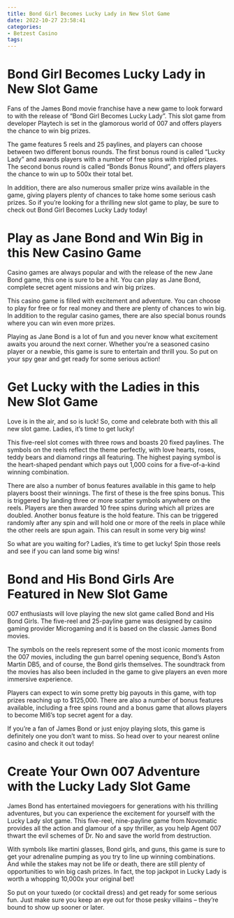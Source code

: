```yaml
---
title: Bond Girl Becomes Lucky Lady in New Slot Game
date: 2022-10-27 23:58:41
categories:
- Betzest Casino
tags:
---
```



#  Bond Girl Becomes Lucky Lady in New Slot Game

Fans of the James Bond movie franchise have a new game to look forward to with the release of “Bond Girl Becomes Lucky Lady”. This slot game from developer Playtech is set in the glamorous world of 007 and offers players the chance to win big prizes.

The game features 5 reels and 25 paylines, and players can choose between two different bonus rounds. The first bonus round is called “Lucky Lady” and awards players with a number of free spins with tripled prizes. The second bonus round is called “Bonds Bonus Round”, and offers players the chance to win up to 500x their total bet.

In addition, there are also numerous smaller prize wins available in the game, giving players plenty of chances to take home some serious cash prizes. So if you’re looking for a thrilling new slot game to play, be sure to check out Bond Girl Becomes Lucky Lady today!

#  Play as Jane Bond and Win Big in this New Casino Game 

Casino games are always popular and with the release of the new Jane Bond game, this one is sure to be a hit. You can play as Jane Bond, complete secret agent missions and win big prizes.

This casino game is filled with excitement and adventure. You can choose to play for free or for real money and there are plenty of chances to win big. In addition to the regular casino games, there are also special bonus rounds where you can win even more prizes.

Playing as Jane Bond is a lot of fun and you never know what excitement awaits you around the next corner. Whether you're a seasoned casino player or a newbie, this game is sure to entertain and thrill you. So put on your spy gear and get ready for some serious action!

#  Get Lucky with the Ladies in this New Slot Game 

Love is in the air, and so is luck! So, come and celebrate both with this all new slot game. Ladies, it’s time to get lucky!

This five-reel slot comes with three rows and boasts 20 fixed paylines. The symbols on the reels reflect the theme perfectly, with love hearts, roses, teddy bears and diamond rings all featuring. The highest paying symbol is the heart-shaped pendant which pays out 1,000 coins for a five-of-a-kind winning combination.

There are also a number of bonus features available in this game to help players boost their winnings. The first of these is the free spins bonus. This is triggered by landing three or more scatter symbols anywhere on the reels. Players are then awarded 10 free spins during which all prizes are doubled. Another bonus feature is the hold feature. This can be triggered randomly after any spin and will hold one or more of the reels in place while the other reels are spun again. This can result in some very big wins!

So what are you waiting for? Ladies, it’s time to get lucky! Spin those reels and see if you can land some big wins!

#  Bond and His Bond Girls Are Featured in New Slot Game 

007 enthusiasts will love playing the new slot game called Bond and His Bond Girls. The five-reel and 25-payline game was designed by casino gaming provider Microgaming and it is based on the classic James Bond movies.

The symbols on the reels represent some of the most iconic moments from the 007 movies, including the gun barrel opening sequence, Bond’s Aston Martin DB5, and of course, the Bond girls themselves. The soundtrack from the movies has also been included in the game to give players an even more immersive experience.

Players can expect to win some pretty big payouts in this game, with top prizes reaching up to $125,000. There are also a number of bonus features available, including a free spins round and a bonus game that allows players to become MI6’s top secret agent for a day.

If you’re a fan of James Bond or just enjoy playing slots, this game is definitely one you don’t want to miss. So head over to your nearest online casino and check it out today!

#  Create Your Own 007 Adventure with the Lucky Lady Slot Game

James Bond has entertained moviegoers for generations with his thrilling adventures, but you can experience the excitement for yourself with the Lucky Lady slot game. This five-reel, nine-payline game from Novomatic provides all the action and glamour of a spy thriller, as you help Agent 007 thwart the evil schemes of Dr. No and save the world from destruction.

With symbols like martini glasses, Bond girls, and guns, this game is sure to get your adrenaline pumping as you try to line up winning combinations. And while the stakes may not be life or death, there are still plenty of opportunities to win big cash prizes. In fact, the top jackpot in Lucky Lady is worth a whopping 10,000x your original bet!

So put on your tuxedo (or cocktail dress) and get ready for some serious fun. Just make sure you keep an eye out for those pesky villains – they’re bound to show up sooner or later.
